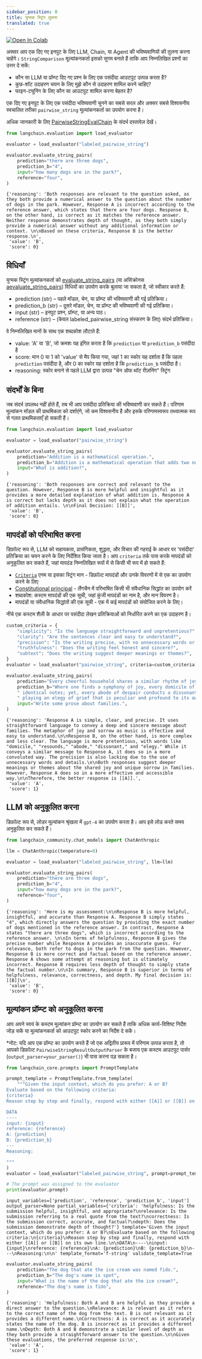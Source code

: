 ```yaml
---
sidebar_position: 0
title: युग्मक स्ट्रिंग तुलना
translated: true
---
```


[![Open In Colab](https://colab.research.google.com/assets/colab-badge.svg)](https://colab.research.google.com/github/langchain-ai/langchain/blob/master/docs/docs/guides/evaluation/comparison/pairwise_string.ipynb)

अक्सर आप एक दिए गए इनपुट के लिए LLM, Chain, या Agent की भविष्यवाणियों की तुलना करना चाहेंगे। `StringComparison` मूल्यांकनकर्ता इसको सुगम बनाते हैं ताकि आप निम्नलिखित प्रश्नों का उत्तर दे सकें:

- कौन सा LLM या प्रॉम्प्ट दिए गए प्रश्न के लिए एक पसंदीदा आउटपुट उत्पन्न करता है?
- कुछ-शॉट उदाहरण चयन के लिए मुझे कौन से उदाहरण शामिल करने चाहिए?
- फाइन-ट्यूनिंग के लिए कौन सा आउटपुट शामिल करना बेहतर है?

एक दिए गए इनपुट के लिए एक पसंदीदा भविष्यवाणी चुनने का सबसे सरल और अक्सर सबसे विश्वसनीय स्वचालित तरीका `pairwise_string` मूल्यांकनकर्ता का उपयोग करना है।

अधिक जानकारी के लिए [PairwiseStringEvalChain](https://api.python.langchain.com/en/latest/evaluation/langchain.evaluation.comparison.eval_chain.PairwiseStringEvalChain.html#langchain.evaluation.comparison.eval_chain.PairwiseStringEvalChain) के संदर्भ दस्तावेज़ देखें।

```python
from langchain.evaluation import load_evaluator

evaluator = load_evaluator("labeled_pairwise_string")
```

```python
evaluator.evaluate_string_pairs(
    prediction="there are three dogs",
    prediction_b="4",
    input="how many dogs are in the park?",
    reference="four",
)
```

```output
{'reasoning': 'Both responses are relevant to the question asked, as they both provide a numerical answer to the question about the number of dogs in the park. However, Response A is incorrect according to the reference answer, which states that there are four dogs. Response B, on the other hand, is correct as it matches the reference answer. Neither response demonstrates depth of thought, as they both simply provide a numerical answer without any additional information or context. \n\nBased on these criteria, Response B is the better response.\n',
 'value': 'B',
 'score': 0}
```

## विधियाँ

युग्मक स्ट्रिंग मूल्यांकनकर्ता को [evaluate_string_pairs](https://api.python.langchain.com/en/latest/evaluation/langchain.evaluation.comparison.eval_chain.PairwiseStringEvalChain.html#langchain.evaluation.comparison.eval_chain.PairwiseStringEvalChain.evaluate_string_pairs) (या असिंक्रोनस [aevaluate_string_pairs](https://api.python.langchain.com/en/latest/evaluation/langchain.evaluation.comparison.eval_chain.PairwiseStringEvalChain.html#langchain.evaluation.comparison.eval_chain.PairwiseStringEvalChain.aevaluate_string_pairs)) विधियों का उपयोग करके बुलाया जा सकता है, जो स्वीकार करते हैं:

- prediction (str) – पहले मॉडल, चेन, या प्रॉम्प्ट की भविष्यवाणी की गई प्रतिक्रिया।
- prediction_b (str) – दूसरे मॉडल, चेन, या प्रॉम्प्ट की भविष्यवाणी की गई प्रतिक्रिया।
- input (str) – इनपुट प्रश्न, प्रॉम्प्ट, या अन्य पाठ।
- reference (str) – (केवल labeled_pairwise_string संस्करण के लिए) संदर्भ प्रतिक्रिया।

वे निम्नलिखित मानों के साथ एक शब्दकोश लौटाते हैं:

- value: 'A' या 'B', जो क्रमशः यह इंगित करता है कि `prediction` या `prediction_b` पसंदीदा है
- score: मान 0 या 1 को 'value' से मैप किया गया, जहां 1 का स्कोर यह दर्शाता है कि पहला `prediction` पसंदीदा है, और 0 का स्कोर यह दर्शाता है कि `prediction_b` पसंदीदा है।
- reasoning: स्कोर बनाने से पहले LLM द्वारा उत्पन्न "चेन ऑफ थॉट रीज़निंग" स्ट्रिंग

## संदर्भों के बिना

जब संदर्भ उपलब्ध नहीं होते हैं, तब भी आप पसंदीदा प्रतिक्रिया की भविष्यवाणी कर सकते हैं।
परिणाम मूल्यांकन मॉडल की प्राथमिकता को दर्शाएंगे, जो कम विश्वसनीय है और इसके परिणामस्वरूप तथ्यात्मक रूप से गलत प्राथमिकताएँ हो सकती हैं।

```python
from langchain.evaluation import load_evaluator

evaluator = load_evaluator("pairwise_string")
```

```python
evaluator.evaluate_string_pairs(
    prediction="Addition is a mathematical operation.",
    prediction_b="Addition is a mathematical operation that adds two numbers to create a third number, the 'sum'.",
    input="What is addition?",
)
```

```output
{'reasoning': 'Both responses are correct and relevant to the question. However, Response B is more helpful and insightful as it provides a more detailed explanation of what addition is. Response A is correct but lacks depth as it does not explain what the operation of addition entails. \n\nFinal Decision: [[B]]',
 'value': 'B',
 'score': 0}
```

## मापदंडों को परिभाषित करना

डिफ़ॉल्ट रूप से, LLM को सहायकता, प्रासंगिकता, शुद्धता, और विचार की गहराई के आधार पर 'पसंदीदा' प्रतिक्रिया का चयन करने के लिए निर्देशित किया जाता है। आप `criteria` तर्क पास करके मापदंडों को अनुकूलित कर सकते हैं, जहां मापदंड निम्नलिखित रूपों में से किसी भी रूप में हो सकते हैं:

- [`Criteria`](https://api.python.langchain.com/en/latest/evaluation/langchain.evaluation.criteria.eval_chain.Criteria.html#langchain.evaluation.criteria.eval_chain.Criteria) एनम या इसका स्ट्रिंग मान - डिफ़ॉल्ट मापदंडों और उनके विवरणों में से एक का उपयोग करने के लिए
- [Constitutional principal](https://api.python.langchain.com/en/latest/chains/langchain.chains.constitutional_ai.models.ConstitutionalPrinciple.html#langchain.chains.constitutional_ai.models.ConstitutionalPrinciple) - लैंगचैन में परिभाषित किसी भी संवैधानिक सिद्धांत का उपयोग करें
- शब्दकोश: कस्टम मापदंडों की एक सूची, जहां कुंजी मापदंडों का नाम है, और मान विवरण है।
- मापदंडों या संवैधानिक सिद्धांतों की एक सूची - एक में कई मापदंडों को संयोजित करने के लिए।

नीचे एक कस्टम शैली के आधार पर पसंदीदा लेखन प्रतिक्रियाओं को निर्धारित करने का एक उदाहरण है।

```python
custom_criteria = {
    "simplicity": "Is the language straightforward and unpretentious?",
    "clarity": "Are the sentences clear and easy to understand?",
    "precision": "Is the writing precise, with no unnecessary words or details?",
    "truthfulness": "Does the writing feel honest and sincere?",
    "subtext": "Does the writing suggest deeper meanings or themes?",
}
evaluator = load_evaluator("pairwise_string", criteria=custom_criteria)
```

```python
evaluator.evaluate_string_pairs(
    prediction="Every cheerful household shares a similar rhythm of joy; but sorrow, in each household, plays a unique, haunting melody.",
    prediction_b="Where one finds a symphony of joy, every domicile of happiness resounds in harmonious,"
    " identical notes; yet, every abode of despair conducts a dissonant orchestra, each"
    " playing an elegy of grief that is peculiar and profound to its own existence.",
    input="Write some prose about families.",
)
```

```output
{'reasoning': 'Response A is simple, clear, and precise. It uses straightforward language to convey a deep and sincere message about families. The metaphor of joy and sorrow as music is effective and easy to understand.\n\nResponse B, on the other hand, is more complex and less clear. The language is more pretentious, with words like "domicile," "resounds," "abode," "dissonant," and "elegy." While it conveys a similar message to Response A, it does so in a more convoluted way. The precision is also lacking due to the use of unnecessary words and details.\n\nBoth responses suggest deeper meanings or themes about the shared joy and unique sorrow in families. However, Response A does so in a more effective and accessible way.\n\nTherefore, the better response is [[A]].',
 'value': 'A',
 'score': 1}
```

## LLM को अनुकूलित करना

डिफ़ॉल्ट रूप से, लोडर मूल्यांकन श्रृंखला में `gpt-4` का उपयोग करता है। आप इसे लोड करते समय अनुकूलित कर सकते हैं।

```python
from langchain_community.chat_models import ChatAnthropic

llm = ChatAnthropic(temperature=0)

evaluator = load_evaluator("labeled_pairwise_string", llm=llm)
```

```python
evaluator.evaluate_string_pairs(
    prediction="there are three dogs",
    prediction_b="4",
    input="how many dogs are in the park?",
    reference="four",
)
```

```output
{'reasoning': 'Here is my assessment:\n\nResponse B is more helpful, insightful, and accurate than Response A. Response B simply states "4", which directly answers the question by providing the exact number of dogs mentioned in the reference answer. In contrast, Response A states "there are three dogs", which is incorrect according to the reference answer. \n\nIn terms of helpfulness, Response B gives the precise number while Response A provides an inaccurate guess. For relevance, both refer to dogs in the park from the question. However, Response B is more correct and factual based on the reference answer. Response A shows some attempt at reasoning but is ultimately incorrect. Response B requires less depth of thought to simply state the factual number.\n\nIn summary, Response B is superior in terms of helpfulness, relevance, correctness, and depth. My final decision is: [[B]]\n',
 'value': 'B',
 'score': 0}
```

## मूल्यांकन प्रॉम्प्ट को अनुकूलित करना

आप अपने स्वयं के कस्टम मूल्यांकन प्रॉम्प्ट का उपयोग कर सकते हैं ताकि अधिक कार्य-विशिष्ट निर्देश जोड़ सकें या मूल्यांकनकर्ता को आउटपुट स्कोर करने का निर्देश दे सकें।

*नोट: यदि आप एक प्रॉम्प्ट का उपयोग करते हैं जो एक अद्वितीय प्रारूप में परिणाम उत्पन्न करता है, तो आपको डिफ़ॉल्ट `PairwiseStringResultOutputParser` के बजाय एक कस्टम आउटपुट पार्सर (`output_parser=your_parser()`) भी पास करना पड़ सकता है।

```python
from langchain_core.prompts import PromptTemplate

prompt_template = PromptTemplate.from_template(
    """Given the input context, which do you prefer: A or B?
Evaluate based on the following criteria:
{criteria}
Reason step by step and finally, respond with either [[A]] or [[B]] on its own line.

DATA
----
input: {input}
reference: {reference}
A: {prediction}
B: {prediction_b}
---
Reasoning:

"""
)
evaluator = load_evaluator("labeled_pairwise_string", prompt=prompt_template)
```

```python
# The prompt was assigned to the evaluator
print(evaluator.prompt)
```

```output
input_variables=['prediction', 'reference', 'prediction_b', 'input'] output_parser=None partial_variables={'criteria': 'helpfulness: Is the submission helpful, insightful, and appropriate?\nrelevance: Is the submission referring to a real quote from the text?\ncorrectness: Is the submission correct, accurate, and factual?\ndepth: Does the submission demonstrate depth of thought?'} template='Given the input context, which do you prefer: A or B?\nEvaluate based on the following criteria:\n{criteria}\nReason step by step and finally, respond with either [[A]] or [[B]] on its own line.\n\nDATA\n----\ninput: {input}\nreference: {reference}\nA: {prediction}\nB: {prediction_b}\n---\nReasoning:\n\n' template_format='f-string' validate_template=True
```

```python
evaluator.evaluate_string_pairs(
    prediction="The dog that ate the ice cream was named fido.",
    prediction_b="The dog's name is spot",
    input="What is the name of the dog that ate the ice cream?",
    reference="The dog's name is fido",
)
```

```output
{'reasoning': 'Helpfulness: Both A and B are helpful as they provide a direct answer to the question.\nRelevance: A is relevant as it refers to the correct name of the dog from the text. B is not relevant as it provides a different name.\nCorrectness: A is correct as it accurately states the name of the dog. B is incorrect as it provides a different name.\nDepth: Both A and B demonstrate a similar level of depth as they both provide a straightforward answer to the question.\n\nGiven these evaluations, the preferred response is:\n',
 'value': 'A',
 'score': 1}
```
